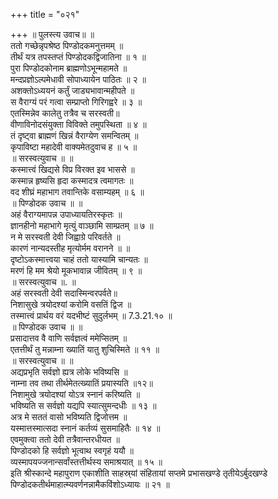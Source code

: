 +++
title = "०२१"

+++
॥ पुलस्त्य उवाच॥ ॥  
ततो गच्छेन्नृपश्रेष्ठ पिण्डोदकमनुत्तमम् ॥  
तीर्थं यत्र तपस्तप्तं पिण्डोदकद्विजातिना ॥ १ ॥  
पुरा पिण्डोदकोनाम ब्राह्मणोऽभून्महामते ॥  
मन्दप्रज्ञोऽल्पमेधावी सोपाध्यायेन पाठितः ॥ २ ॥  
अशक्तोऽध्ययनं कर्तुं जाड्यभावान्महीपते ॥  
स वैराग्यं परं गत्वा सम्प्राप्तो गिरिगह्वरे ॥ ३ ॥  
एतस्मिन्नेव कालेतु तत्रैव च सरस्वती॥  
वीणाविनोदसंयुक्ता विविक्ते तमुपस्थिता ॥ ४ ॥  
तं दृष्ट्वा ब्राह्मणं खिन्नं वैराग्येण समन्वितम् ॥  
कृपाविष्टा महादेवी वाक्यमेतदुवाच ह ॥ ५ ॥  
॥ सरस्वत्युवाच ॥ ॥  
कस्मात्त्वं खिद्यसे विप्र विरक्त इव भाससे ॥  
कस्मान्न हृष्यसि हृदा कस्मादत्र त्वमागतः ॥  
वद शीघ्रं महाभाग तवान्तिके वसाम्यहम् ॥ ६ ॥  
॥ पिण्डोदक उवाच ॥ ॥  
अहं वैराग्यमापन्न उपाध्यायतिरस्कृतः ॥  
ज्ञानहीनो महाभागे मृत्युं वाञ्छामि साम्प्रतम् ॥ ७ ॥  
न मे सरस्वती देवी जिह्वाग्रे परिवर्तते ॥  
कारणं नान्यदस्तीह मृत्योर्मम वरानने ॥ ॥  
दृष्टोऽकस्मात्त्वया चाहं ततो यास्यामि चान्यतः ॥  
मरणं हि मम श्रेयो मूकभावान्न जीवितम् ॥ ९ ॥  
॥ सरस्वत्युवाच ॥. ॥  
अहं सरस्वती देवी सदास्मिन्वरपर्वते॥  
निशासुखे त्रयोदश्यां करोमि वसतिं द्विज ॥  
तस्मात्त्वं प्रार्थय वरं यदभीष्टं सुदुर्लभम् ॥ 7.3.21.१० ॥  
॥ पिण्डोदक उवाच ॥ ॥  
प्रसादात्तव वै वाणि सर्वज्ञत्वं ममेप्सितम् ॥  
एतत्तीर्थं तु मन्नाम्ना ख्यातिं यातु शुचिस्मिते ॥ ११ ॥  
॥ सरस्वत्युवाच ॥ ॥  
अद्यप्रभृति सर्वज्ञो ह्यत्र लोके भविष्यसि ॥  
नाम्ना तव तथा तीर्थमेतत्ख्यातिं प्रयास्यति ॥१२॥  
निशामुखे त्रयोदश्यां योऽत्र स्नानं करिष्यति ॥  
भविष्यति स सर्वज्ञो यद्यपि स्यात्सुमन्दधीः ॥ १३ ॥  
अत्र मे सततं वासो भविष्यति द्विजोत्तम ॥  
यस्मात्तस्मात्सदा स्नानं कर्तव्यं सुसमाहितैः ॥ १४ ॥  
एवमुक्त्वा ततो देवी तत्रैवान्तरधीयत ॥  
पिण्डोदको हि सर्वज्ञो भूत्वाथ स्वगृहं ययौ ॥  
व्यस्मापयज्जनान्सर्वांस्तत्तीर्थस्य समाश्रयात् ॥ १५ ॥  
इति श्रीस्कान्दे महापुराण एकाशीति साहस्र्यां संहितायां सप्तमे प्रभासखण्डे तृतीयेऽर्बुदखण्डे पिण्डोदकतीर्थमाहात्म्यवर्णनन्नामैकविंशोऽध्यायः ॥ २१ ॥